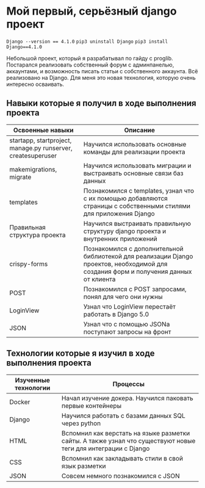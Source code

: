 # Мой первый, серьёзный django проект

`Django --version == 4.1.0`
`pip3 uninstall Django`
`pip3 install Django==4.1.0`

Небольшой проект, который я разрабатывал по гайду с proglib. Постарался реализовать собственный форум с админпанелью, аккаунтами, и возможность писать статьи с собственного аккаунта. Всё реализовано на Django. Для меня это новая технология, которую очень интересно осваивать.

## Навыки которые я получил в ходе выполнения проекта

| Освоенные навыки | Описание |
| ------ | ------ |
| startapp, startproject, manage.py runserver, createsuperuser | Научился использовать основные команды для реализации проекта|
| makemigrations, migrate | Научился использовать миграции и выстраивать основные связи баз данных |
| templates | Познакомился с templates, узнал что с их помощью добавляются страницы с собственными стилями для приложения Django |
| Правильная структура проекта | Научился выстраивать правильную структуру django проекта и внутренних приложений |
| crispy-forms | Познакомился с дополнительной библиотекой для реализации Django проектов, необходимой для создания форм и получения данных от клиента |
| POST | Познакомился с POST запросами, понял для чего они нужны |
| LoginView | Узнал что LoginView перестаёт работать в Django 5.0 |
| JSON | Узнал что с помощью JSONа поступают запросы на фронт |

## Технологии которые я изучил в ходе выполнения проекта

| Изученные технологии | Процессы |
| ------ | ------ |
| Docker | Начал изучение докера. Научился паковать первые контейнеры |
| Django | Научился работать с базами данных SQL через python |
| HTML | Вспомнил как верстать на языке разметки сайты. А также узнал что существуют новые теги для интеграции с Django |
| CSS | Вспомнил как закладывать стили в свой язык разметки |
| JSON | Совсем немного познакомился с JSON |

